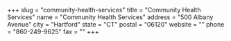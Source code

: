 +++
slug = "community-health-services"
title = "Community Health Services"
name = "Community Health Services"
address = "500 Albany Avenue"
city = "Hartford"
state = "CT"
postal = "06120"
website = ""
phone = "860-249-9625"
fax = ""
+++
